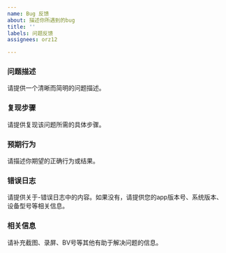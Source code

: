 ```yaml
---
name: Bug 反馈
about: 描述你所遇到的bug
title: ''
labels: 问题反馈
assignees: orz12

---
```


### 问题描述
请提供一个清晰而简明的问题描述。

### 复现步骤
请提供复现该问题所需的具体步骤。

### 预期行为
请描述你期望的正确行为或结果。

### 错误日志
请提供关于-错误日志中的内容。如果没有，请提供您的app版本号、系统版本、设备型号等相关信息。

### 相关信息
请补充截图、录屏、BV号等其他有助于解决问题的信息。
